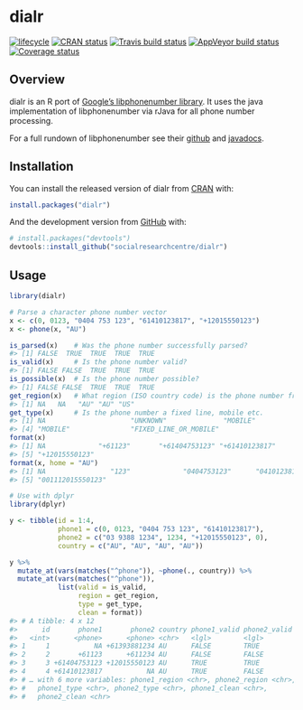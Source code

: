 
<!-- README.md is generated from README.Rmd. Please edit that file -->

# dialr

<!-- badges: start -->

[![lifecycle](https://img.shields.io/badge/lifecycle-maturing-blue.svg)](https://www.tidyverse.org/lifecycle/#maturing)
[![CRAN
status](https://www.r-pkg.org/badges/version/dialr)](https://cran.r-project.org/package=dialr)
[![Travis build
status](https://travis-ci.org/socialresearchcentre/dialr.svg?branch=master)](https://travis-ci.org/socialresearchcentre/dialr)
[![AppVeyor build
status](https://ci.appveyor.com/api/projects/status/github/socialresearchcentre/dialr?branch=master&svg=true)](https://ci.appveyor.com/project/gorcha/dialr)
[![Coverage
status](https://codecov.io/gh/socialresearchcentre/dialr/branch/master/graph/badge.svg)](https://codecov.io/github/socialresearchcentre/dialr?branch=master)
<!-- badges: end -->

## Overview

dialr is an R port of [Google’s libphonenumber
library](https://github.com/googlei18n/libphonenumber). It uses the java
implementation of libphonenumber via rJava for all phone number
processing.

For a full rundown of libphonenumber see their
[github](https://github.com/googlei18n/libphonenumber) and
[javadocs](https://javadoc.io/doc/com.googlecode.libphonenumber/libphonenumber/).

## Installation

You can install the released version of dialr from
[CRAN](https://CRAN.R-project.org) with:

``` r
install.packages("dialr")
```

And the development version from [GitHub](https://github.com/) with:

``` r
# install.packages("devtools")
devtools::install_github("socialresearchcentre/dialr")
```

## Usage

``` r
library(dialr)

# Parse a character phone number vector
x <- c(0, 0123, "0404 753 123", "61410123817", "+12015550123")
x <- phone(x, "AU")

is_parsed(x)    # Was the phone number successfully parsed?
#> [1] FALSE  TRUE  TRUE  TRUE  TRUE
is_valid(x)     # Is the phone number valid?
#> [1] FALSE FALSE  TRUE  TRUE  TRUE
is_possible(x)  # Is the phone number possible?
#> [1] FALSE FALSE  TRUE  TRUE  TRUE
get_region(x)   # What region (ISO country code) is the phone number from?
#> [1] NA   NA   "AU" "AU" "US"
get_type(x)     # Is the phone number a fixed line, mobile etc.
#> [1] NA                     "UNKNOWN"              "MOBILE"              
#> [4] "MOBILE"               "FIXED_LINE_OR_MOBILE"
format(x)
#> [1] NA             "+61123"       "+61404753123" "+61410123817"
#> [5] "+12015550123"
format(x, home = "AU")
#> [1] NA                "123"             "0404753123"      "0410123817"     
#> [5] "001112015550123"

# Use with dplyr
library(dplyr)

y <- tibble(id = 1:4,
            phone1 = c(0, 0123, "0404 753 123", "61410123817"),
            phone2 = c("03 9388 1234", 1234, "+12015550123", 0),
            country = c("AU", "AU", "AU", "AU"))

y %>%
  mutate_at(vars(matches("^phone")), ~phone(., country)) %>%
  mutate_at(vars(matches("^phone")),
            list(valid = is_valid,
                 region = get_region,
                 type = get_type,
                 clean = format))
#> # A tibble: 4 x 12
#>      id       phone1       phone2 country phone1_valid phone2_valid
#>   <int>      <phone>      <phone> <chr>   <lgl>        <lgl>       
#> 1     1           NA +61393881234 AU      FALSE        TRUE        
#> 2     2       +61123      +611234 AU      FALSE        FALSE       
#> 3     3 +61404753123 +12015550123 AU      TRUE         TRUE        
#> 4     4 +61410123817           NA AU      TRUE         FALSE       
#> # … with 6 more variables: phone1_region <chr>, phone2_region <chr>,
#> #   phone1_type <chr>, phone2_type <chr>, phone1_clean <chr>,
#> #   phone2_clean <chr>
```
